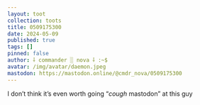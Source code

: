 ```yaml
---
layout: toot
collection: toots
title: 0509175300
date: 2024-05-09
published: true
tags: []
pinned: false
author: ⸸ commander ░ nova ⸸ :~$
avatar: /img/avatar/daemon.jpeg
mastodon: https://mastodon.online/@cmdr_nova/0509175300
---
```


I don’t think it’s even worth going “*cough* mastodon” at this guy

